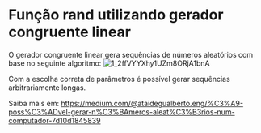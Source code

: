 # Função rand utilizando gerador congruente linear

O gerador congruente linear gera sequências de números aleatórios com base no seguinte algoritmo:
![1_2ffVYYXhy1UZm8ORjA1bnA](https://user-images.githubusercontent.com/96339594/189757988-b3843429-6017-4073-b83c-d4360a0e1627.png)

Com a escolha correta de parâmetros é possível gerar sequências arbitrariamente longas.

Saiba mais em: https://medium.com/@ataidegualberto.eng/%C3%A9-poss%C3%ADvel-gerar-n%C3%BAmeros-aleat%C3%B3rios-num-computador-7d10d1845839
